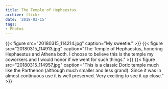 ```yaml
---
title: The Temple of Hephaestus
archive: flickr
date: '2018-03-15'
tags:
- Photos
---
```

{{< figure src="20180315_114214.jpg" caption="My sweetie." >}}
{{< figure src="20180315_114913.jpg" caption="The Temple of Hephaestus, honoring Hephaestus and Athena both. I choose to believe this is the temple my coworkers and I would honor if we went for such things." >}}
{{< figure src="20180315_114957.jpg" caption="This is a classic Doric temple much like the Parthenon (although much smaller and less grand). Since it was in almost continuous use it is well preserved. Very exciting to see it up close." >}}
